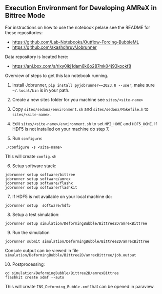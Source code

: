 ## Execution Environment for Developing AMReX in Bittree Mode

For instructions on how to use the notebook pelase see the README for these repositories:
- https://github.com/Lab-Notebooks/Outflow-Forcing-BubbleML
- https://github.com/akashdhruv/Jobrunner

Data repository is located here:
- https://anl.box.com/s/rixy0lkj1dam6k6o287mk04j93kookf8

Overview of steps to get this lab notebook running.

1. Install Jobrunner, `pip install pyjobrunner==2023.8 --user`, make sure `~/.local/bin` is in your path.
   
2. Create a new sites folder for you machine see `sites/<site-name>`
 
3. Copy `sites/sedona/environment.sh` and `sites/sedona/Makefile.h` to `sites/<site-name>`.

4. Edit `sites/<site-name>/environment.sh` to set `MPI_HOME` and `HDF5_HOME`. 
   If HDF5 is not installed on your machine do step 7. 

5. Run `configure`:
  ```
  ./configure -s <site-name>
  ```
  This will create `config.sh`


6. Setup software stack:
  ```
  jobrunner setup software/bittree
  jobrunner setup software/amrex
  jobrunner setup software/flashx
  jobrunner setup software/flashkit
  ```

7. If HDF5 is not available on your local machine do:
  ```
  jobrunner setup  software/hdf5
  ```
   
8. Setup a test simulation:
  ```
  jobrunner setup simulation/DeformingBubble/Bittree2D/amrexBittree
  ```

9. Run the simulation
  ```
  jobrunner submit simulation/DeformingBubble/Bittree2D/amrexBittree
  ```
  Console output can be viewed in file `simulation/DeformingBubble/Bittree2D/amrexBittree/job.output`

10. Postprocessing:
   ```
   cd simulation/DeformingBubble/Bittree2D/amrexBittree
   flashkit create xdmf --auto
   ```    
   This will create `INS_Deforming_Bubble.xmf` that can be opened in paraview.
